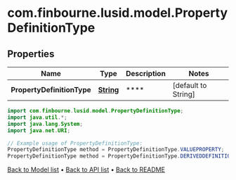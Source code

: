 # com.finbourne.lusid.model.PropertyDefinitionType

## Properties

Name | Type | Description | Notes
------------ | ------------- | ------------- | -------------
**PropertyDefinitionType** | [**String**](.md) | **** | [default to String]

```java
import com.finbourne.lusid.model.PropertyDefinitionType;
import java.util.*;
import java.lang.System;
import java.net.URI;

// Example usage of PropertyDefinitionType:
PropertyDefinitionType method = PropertyDefinitionType.VALUEPROPERTY;
PropertyDefinitionType method = PropertyDefinitionType.DERIVEDDEFINITION;
```


[Back to Model list](../README.md#documentation-for-models) &#8226; [Back to API list](../README.md#documentation-for-api-endpoints) &#8226; [Back to README](../README.md)
